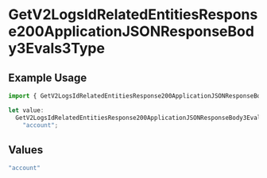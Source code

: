 # GetV2LogsIdRelatedEntitiesResponse200ApplicationJSONResponseBody3Evals3Type

## Example Usage

```typescript
import { GetV2LogsIdRelatedEntitiesResponse200ApplicationJSONResponseBody3Evals3Type } from "orq-poc-typescript-multi-env-version/models/operations";

let value:
  GetV2LogsIdRelatedEntitiesResponse200ApplicationJSONResponseBody3Evals3Type =
    "account";
```

## Values

```typescript
"account"
```